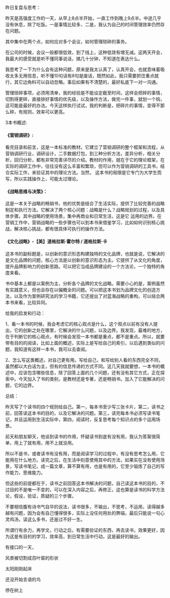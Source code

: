 

昨日复盘与思考：

昨天是高强度工作的一天，从早上8点半开始，一直工作到晚上9点半。中途几乎没有休息，除了吃饭。一是事情比较多，二是，我认为自己的时间管理效率仍然存在问题。

其中集中在两个点，如何应对多个会议，如何管理琐碎的事务。

在公司的时候，会议一般都很低效，到了线上，这种低效有增无减。这两天开会，我最大的感受就是听不懂同事说话，搞几十分钟，不知道在表达什么。

我思考了一下为什么会有这种问题，原来是我太认真了，认真开会，也就意味着吸收太多无用信息，听不懂10句话有8句是废话，既然如此，我只需要抓住重点就行，其它边角料可以自动忽略。事后如果有不清楚的，最好私底下一对一沟通。

管理琐碎事项，必须用清单，我的经验是不能设定截至时间，这样会把碎的事情，切割得更碎，直接排好事情的优先级，以及操作方法，做完一件事，就划一个钩，这可能是最好的办法。今天这样执行试试，我的判断是，把碎片的事情，变得不那么碎，有规则，效率可以更高。



3本书概述:

#### 《营销调研》:

看完目录和前言，这是一本标准的教材。它建立了营销调研的整个框架和流程，从营销调研行业，调研设计，二手数据打包，到三种分析方法，差异分析，相关分析，回归分析，都有非常完善详尽的介绍。教材的作用，就在于它的理论框架，在实际的调研工作中，往往没有这么丰富和繁琐，但可以作为营销调研的工具书，结合实际工作，来验证其中的理论方法。当然， 这本书的局限是它专门为大学生而写，所以实践操作上，可能太过理论。



#### 《战略思维与决策》：

这是一本关于战略的畅销书，他的优势是结合了生活实际，提供了比较完善的战略制定和执行方法。它解决了两个核心问题：战略是什么？战略规划的过程，以及具体步骤。其中战略的使用场景，集中再商业和日常生活，这是它 运用的边界。在营销工作中，营销战略的一些步骤也可以到本书来借鉴学习，比如如何识别核心挑战，解决核心挑战，都有很具体可执行的操作方法。



#### 《文化战略》-【美】道格拉斯·霍尔特 / 道格拉斯·卡

这本书的副标题是，以创新的意识形态构建独特的文化品牌，也就是说，它解决的是文化品牌的问题，核心方法是以创新的意识形态为主。它提供了从文化的角度，提升品牌影响力的创新思路。可以把它当成品牌建设的一个方法论，一个独特的角度来看。



书中基本上都是以案例为主，分析各个品牌的文化战略。需要小心的是，案例虽然有实践意义，但也会存在以偏概全的问题。可以把这本书划为品牌文化的创造方法，以及作为案例研究法的学习书籍，它还提出了对蓝海战略的重构，可以结合两本书来看，比较异同。



给我的启发和行动：

1、看一本书的时候，我会考虑它的核心观点是什么，这个观点以前有没有人提出，它的创新之处在哪里，它解决的什么问题，以及边界。我发现，最难的地方，在于判断它的核心观点，有时候会发现一本书都是重点，都不是重点。所以，就要带有目的的阅读，比如上面的概述，实际上是写给自己的索引，以后遇到类似的问题，我知道有这样一本书，我可以去查阅。

2、怎么写这类概述，对自己更有用。写给自己，和写给别人看的东西完全不同，虽然都以大白话为主，但有的信息传递的方式不同。这几天我就要想，一本书的概述中，应该包含哪些信息，除了回答上面的几个问题，还有没有其它方式，正在探索中。今天加入了书的类别，是教材还是专著，还是畅销书。加入了它能解决的问题，它的边界。



总结：

昨天写了个读书的四个规则给自己。第一，每本书至少写三张卡片，第二，读书之前，回答读这本书的目的，以及它解决的问题。第三，读完每本书必须写读书笔记，并且运用到生活实际中，第四，阅读时，反复思考每个知识点的多个运用场景。

前天和朋友聊天，他谈到读书的作用，怀疑读书到底有没有用，我认为答案很简单，用上了就有用，用不上就没用。

所以不是书，或者读书有没有用，而是阅读学习的过程中，有没有思考怎么用，它能用在什么地方。读完之后，在生活中刻意使用其中的方法，如果实在没有使用场景，写读书笔记，成一篇文章，算不算有用，也是有用的，它至少锻炼了自己的写作能力，思维能力。

但这些的前提都在于，读书之前回答这本书解决的问题，自己读这本书的目的，不过目的不是唯一不变的，可以在深入内容之后，再修正，这也算是读书的科学方法论，假设，验证，质疑的三个步骤。

不要相信腹有诗书气自华的说法，读书很多，不输出，不思考，不运用，读得越多越有问题，因为会有自己懂得很多，实际上没任何用处的弊端，最后只能说一句心灵鸡汤，读这么多书，还是过不好一生。

所谓行有余力，再学文，行动之后，有需要验证的东西，再去读书，效果更好，因为这是有目的的学习，效率高，到日常生活中行动，这是最好的输出。





有接口的一天，

风景被切割成百叶窗的形状

太阳刚刚起床

还没开始言语的鸟

停在树上



